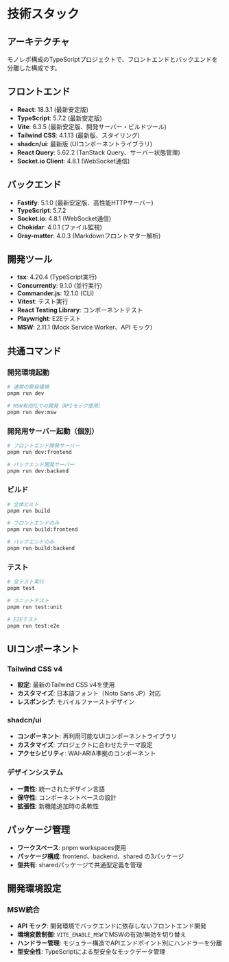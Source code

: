 # 技術スタック

## アーキテクチャ

モノレポ構成のTypeScriptプロジェクトで、フロントエンドとバックエンドを分離した構成です。

## フロントエンド

- **React**: 18.3.1 (最新安定版)
- **TypeScript**: 5.7.2 (最新安定版)
- **Vite**: 6.3.5 (最新安定版、開発サーバー・ビルドツール)
- **Tailwind CSS**: 4.1.13 (最新版、スタイリング)
- **shadcn/ui**: 最新版 (UIコンポーネントライブラリ)
- **React Query**: 5.62.2 (TanStack Query、サーバー状態管理)
- **Socket.io Client**: 4.8.1 (WebSocket通信)

## バックエンド

- **Fastify**: 5.1.0 (最新安定版、高性能HTTPサーバー)
- **TypeScript**: 5.7.2
- **Socket.io**: 4.8.1 (WebSocket通信)
- **Chokidar**: 4.0.1 (ファイル監視)
- **Gray-matter**: 4.0.3 (Markdownフロントマター解析)

## 開発ツール

- **tsx**: 4.20.4 (TypeScript実行)
- **Concurrently**: 9.1.0 (並行実行)
- **Commander.js**: 12.1.0 (CLI)
- **Vitest**: テスト実行
- **React Testing Library**: コンポーネントテスト
- **Playwright**: E2Eテスト
- **MSW**: 2.11.1 (Mock Service Worker、API モック)

## 共通コマンド

### 開発環境起動

```bash
# 通常の開発環境
pnpm run dev

# MSW有効化での開発（APIモック使用）
pnpm run dev:msw
```

### 開発用サーバー起動（個別）

```bash
# フロントエンド開発サーバー
pnpm run dev:frontend

# バックエンド開発サーバー
pnpm run dev:backend
```

### ビルド

```bash
# 全体ビルド
pnpm run build

# フロントエンドのみ
pnpm run build:frontend

# バックエンドのみ
pnpm run build:backend
```

### テスト

```bash
# 全テスト実行
pnpm test

# ユニットテスト
pnpm run test:unit

# E2Eテスト
pnpm run test:e2e
```

## UIコンポーネント

### Tailwind CSS v4

- **設定**: 最新のTailwind CSS v4を使用
- **カスタマイズ**: 日本語フォント（Noto Sans JP）対応
- **レスポンシブ**: モバイルファーストデザイン

### shadcn/ui

- **コンポーネント**: 再利用可能なUIコンポーネントライブラリ
- **カスタマイズ**: プロジェクトに合わせたテーマ設定
- **アクセシビリティ**: WAI-ARIA準拠のコンポーネント

### デザインシステム

- **一貫性**: 統一されたデザイン言語
- **保守性**: コンポーネントベースの設計
- **拡張性**: 新機能追加時の柔軟性

## パッケージ管理

- **ワークスペース**: pnpm workspaces使用
- **パッケージ構成**: frontend、backend、shared の3パッケージ
- **型共有**: sharedパッケージで共通型定義を管理

## 開発環境設定

### MSW統合

- **API モック**: 開発環境でバックエンドに依存しないフロントエンド開発
- **環境変数制御**: `VITE_ENABLE_MSW`でMSWの有効/無効を切り替え
- **ハンドラー管理**: モジュラー構造でAPIエンドポイント別にハンドラーを分離
- **型安全性**: TypeScriptによる型安全なモックデータ管理
